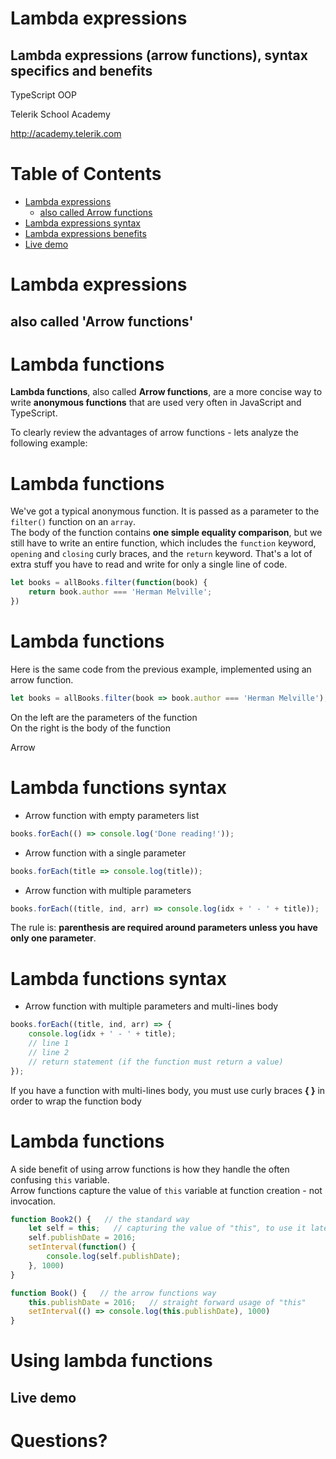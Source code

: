 <!-- section start -->
<!-- attr: { id:'title', class:'slide-title', hasScriptWrapper:true } -->  
# Lambda expressions
## Lambda expressions (arrow functions), syntax specifics and benefits

<div class="signature">
		<p class="signature-course">TypeScript OOP</p>
		<p class="signature-initiative">Telerik School Academy</p>
		<a href="http://academy.telerik.com" class="signature-link">http://academy.telerik.com</a>
</div>


<!-- attr: { showInPresentation:true, hasScriptWrapper:true } -->
# Table of Contents
- [Lambda expressions](#lambdas)
  - [also called Arrow functions](#lambdas)
- [Lambda expressions syntax](#lambdaSyntax)
- [Lambda expressions benefits](#lambdaBenefis)
- [Live demo](#lambdaDemo)




<!-- section start -->
<!-- attr: { id:'introduction', class:'slide-section', showInPresentation:true, hasScriptWrapper:true } -->
# Lambda expressions
## also called 'Arrow functions'




<!-- attr: { showInPresentation:true, hasScriptWrapper:true } -->
# Lambda functions
**Lambda functions**, also called **Arrow functions**, are a more concise way to write **anonymous functions** that are used very often in JavaScript and TypeScript.

To clearly review the advantages of arrow functions - lets analyze the following example:

<!-- attr: { showInPresentation:true, hasScriptWrapper:true, style: 'font-size: 0.8em'} -->
# Lambda functions
We've got a typical anonymous function. It is passed as a parameter to the `filter()` function on an `array`.  
The body of the function contains **one simple equality comparison**, but we still have to write an entire function, which includes the `function` keyword, `opening` and `closing` curly braces, and the `return` keyword. That's a lot of extra stuff you have to read and write for only a single line of code.

```javascript
let books = allBooks.filter(function(book) {
	return book.author === 'Herman Melville';
})
```



<!-- attr: { showInPresentation:true, hasScriptWrapper:true, style: 'font-size: 0.8em'} -->
# Lambda functions
Here is the same code from the previous example, implemented using an arrow function.

```javascript
let books = allBooks.filter(book => book.author === 'Herman Melville');
```

On the left are the parameters of the function  
On the right is the body of the function

<div class="fragment balloon" style="top:24%; left:40%; width:8%">Arrow</div>




<!-- attr: { showInPresentation:true, hasScriptWrapper:true, style: 'font-size: 0.8em'} -->
# Lambda functions syntax
- Arrow function with empty parameters list  

```javascript
books.forEach(() => console.log('Done reading!'));
```

- Arrow function with a single parameter  

```javascript
books.forEach(title => console.log(title));
```

- Arrow function with multiple parameters  

```javascript
books.forEach((title, ind, arr) => console.log(idx + ' - ' + title));
```

The rule is: **parenthesis are required around parameters unless you have only one parameter**.



<!-- attr: { showInPresentation:true, hasScriptWrapper:true } -->
# Lambda functions syntax
- Arrow function with multiple parameters and multi-lines body  

```javascript
books.forEach((title, ind, arr) => {
	console.log(idx + ' - ' + title);
	// line 1
	// line 2
	// return statement (if the function must return a value)
});
```

If you have a function with multi-lines body, you must use curly braces **{ }** in order to wrap the function body




<!-- attr: { showInPresentation:true, hasScriptWrapper:true, style: 'font-size: 0.8em'} -->
# Lambda functions
A side benefit of using arrow functions is how they handle the often confusing `this` variable.  
Arrow functions capture the value of `this` variable at function creation - not invocation.

```javascript
function Book2() {   // the standard way
    let self = this;   // capturing the value of "this", to use it later
    self.publishDate = 2016;
    setInterval(function() {
        console.log(self.publishDate);
    }, 1000)
}
```

```javascript
function Book() {   // the arrow functions way
    this.publishDate = 2016;   // straight forward usage of "this"
    setInterval(() => console.log(this.publishDate), 1000)
}
```



<!-- section start -->
<!-- attr: {class: "slide-section"} -->
# Using lambda functions
## Live demo




<!-- section start -->
<!-- attr: {class: "slide-section"} -->
# Questions?
